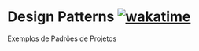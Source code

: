 # Design Patterns [![wakatime](https://wakatime.com/badge/user/018bea20-dbbc-48e2-b101-5415903acf5a/project/018bea87-d377-41ee-98e3-e3a96e333d41.svg)](https://wakatime.com/@diegosneves/projects/btflmzfmey)
Exemplos de Padrões de Projetos
